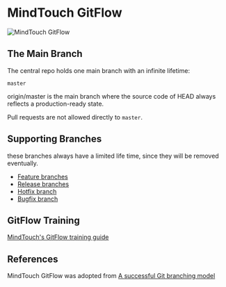 MindTouch GitFlow
=================

![MindTouch GitFlow](https://s3.amazonaws.com/pattyr-test/gitflow/mindtouch-gitflow-model.001.png)

## The Main Branch

The central repo holds one main branch with an infinite lifetime:

`master`

origin/master is the main branch where the source code of HEAD always reflects a production-ready state.

Pull requests are not allowed directly to `master`.

## Supporting Branches

these branches always have a limited life time, since they will be removed eventually.

- [Feature branches](FeatureBranches.md)
- [Release branches](ReleaseBranches.md)
- [Hotfix branch](BugBranches.md#hotfix-branch)
- [Bugfix branch](BugBranches.md#bugfix-branch)

## GitFlow Training

[MindTouch's GitFlow training guide](GitFlowTraining.md)

## References

MindTouch GitFlow was adopted from [A successful Git branching model](http://nvie.com/posts/a-successful-git-branching-model/)